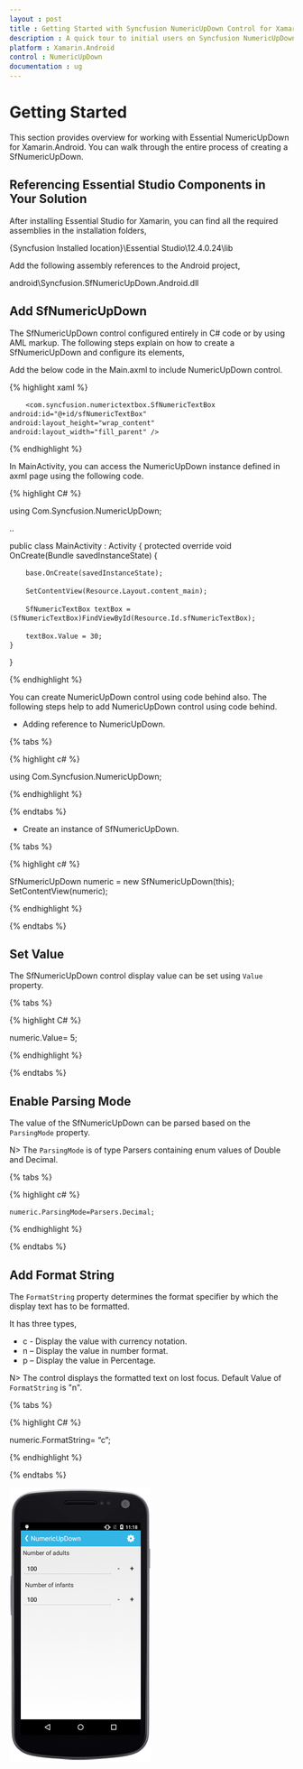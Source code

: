 ```yaml
---
layout : post
title : Getting Started with Syncfusion NumericUpDown Control for Xamarin.Android
description : A quick tour to initial users on Syncfusion NumericUpDown control for Xamarin.Android platform 
platform : Xamarin.Android
control : NumericUpDown 
documentation : ug
---
```


# Getting Started

This section provides overview for working with Essential NumericUpDown for Xamarin.Android. You can walk through the entire process of creating a SfNumericUpDown.

## Referencing Essential Studio Components in Your Solution	

After installing Essential Studio for Xamarin, you can find all the required assemblies in the installation folders,

{Syncfusion Installed location}\Essential Studio\12.4.0.24\lib

Add the following assembly references to the Android project,

android\Syncfusion.SfNumericUpDown.Android.dll

## Add SfNumericUpDown

The SfNumericUpDown control configured entirely in C# code or by using AML markup. The following steps explain on how to create a SfNumericUpDown and configure its elements,

Add the below code in the Main.axml to include NumericUpDown control.

{% highlight xaml %}

<?xml version="1.0" encoding="utf-8"?>
<LinearLayout xmlns:android="http://schemas.android.com/apk/res/android"
	android:orientation="vertical"
	android:layout_width="match_parent"
	android:layout_height="match_parent">

        <com.syncfusion.numerictextbox.SfNumericTextBox 
	android:id="@+id/sfNumericTextBox"    
	android:layout_height="wrap_content" 
	android:layout_width="fill_parent" />

</LinearLayout> 
  
{% endhighlight %}

In MainActivity, you can access the NumericUpDown instance defined in axml page using the following code.

{% highlight C# %}

using Com.Syncfusion.NumericUpDown;

..

public class MainActivity : Activity
{
    protected override void OnCreate(Bundle savedInstanceState)
    {
    
        base.OnCreate(savedInstanceState);

        SetContentView(Resource.Layout.content_main);

        SfNumericTextBox textBox = (SfNumericTextBox)FindViewById(Resource.Id.sfNumericTextBox);

        textBox.Value = 30;
    }
}

{% endhighlight %}

You can create NumericUpDown control using code behind also. The following steps help to add NumericUpDown control using code behind.

* Adding reference to NumericUpDown.

{% tabs %}

{% highlight c# %}

using Com.Syncfusion.NumericUpDown;

{% endhighlight %}

{% endtabs %}

* Create an instance of SfNumericUpDown.

{% tabs %}

{% highlight c# %}

SfNumericUpDown numeric = new SfNumericUpDown(this);
SetContentView(numeric);

{% endhighlight %}

{% endtabs %}

## Set Value

The SfNumericUpDown control display value can be set using `Value` property. 

{% tabs %}

{% highlight C# %}

numeric.Value= 5;

{% endhighlight %}

{% endtabs %}

## Enable Parsing Mode

The value of the SfNumericUpDown can be parsed based on the `ParsingMode` property. 

N> The `ParsingMode` is of type Parsers containing enum values of Double and Decimal.

{% tabs %}

{% highlight c# %}

	numeric.ParsingMode=Parsers.Decimal;
	
{% endhighlight %}

{% endtabs %}

## Add Format String

The `FormatString` property determines the format specifier by which the display text has to be formatted. 

It has three types,

* c - Display the value with currency notation.
* n – Display the value in number format.
* p – Display the value in Percentage.

N> The control displays the formatted text on lost focus. Default Value of `FormatString` is "n".

{% tabs %}

{% highlight C# %}

numeric.FormatString= “c”;

{% endhighlight %}

{% endtabs %}

![](images/gettingstarted.png)
